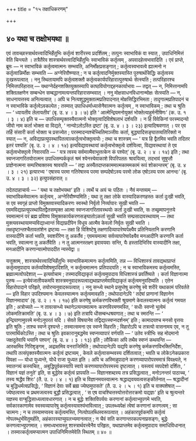 +++
title = "१५ तक्षाधिकरणम्"

+++

## ४० यथा च तक्षोभयथा ॥

एवं तावच्छास्त्रार्थवत्त्वादिभिर्हेतुभिः कर्तृत्वं शारीरस्य प्रदर्शितम् ; तत्पुनः स्वाभाविकं वा स्यात् , उपाधिनिमित्तं वेति चिन्त्यते । तत्रैतैरेव शास्त्रार्थवत्त्वादिभिर्हेतुभिः स्वाभाविकं कर्तृत्वम् , अपवादहेत्वभावादिति । एवं प्राप्ते, ब्रूमः — न स्वाभाविकं कर्तृत्वमात्मनः सम्भवति, अनिर्मोक्षप्रसङ्गात् ; कर्तृत्वस्वभावत्वे ह्यात्मनो न कर्तृत्वान्निर्मोक्षः सम्भवति — अग्नेरिवौष्ण्यात् ; न च कर्तृत्वादनिर्मुक्तस्यास्ति पुरुषार्थसिद्धिः कर्तृत्वस्य दुःखरूपत्वात् । ननु स्थितायामपि कर्तृत्वशक्तौ कर्तृत्वकार्यपरिहारात्पुरुषार्थः सेत्स्यति ; तत्परिहारश्च निमित्तपरिहारात् — यथाग्नेर्दहनशक्तियुक्तस्यापि काष्ठवियोगाद्दहनकार्याभावः — तद्वत् — न, निमित्तानामपि शक्तिलक्षणेन सम्बन्धेन सम्बद्धानामत्यन्तपरिहारासम्भवात् । ननु मोक्षसाधनविधानान्मोक्षः सेत्स्यति — न, साधनायत्तस्य अनित्यत्वात् । अपि च नित्यशुद्धमुक्तात्मप्रतिपादनात् मोक्षसिद्धिरभिमता ; तादृगात्मप्रतिपादनं च न स्वाभाविके कर्तृत्वेऽवकल्पेत ; तस्मात् उपाधिधर्माध्यासेनैवात्मनः कर्तृत्वम् , न स्वाभाविकम् ; तथा च श्रुतिः — ‘ ध्यायतीव लेलायतीव’ (बृ. उ. ४ । ३ । ७) इति ‘ आत्मेन्द्रियमनोयुक्तं भोक्तेत्याहुर्मनीषिणः’ (क. उ. १ । ३ । ४) इति च — उपाधिसम्पृक्तस्यैवात्मनो भोक्तृत्वादिविशेषलाभं दर्शयति । न हि विवेकिनां परस्मादन्यो जीवो नाम कर्ता भोक्ता वा विद्यते, ‘ नान्योऽतोऽस्ति द्रष्टा’ (बृ. उ. ४ । ३ । २३) इत्यादिश्रवणात् । पर एव तर्हि संसारी कर्ता भोक्ता च प्रसज्येत ; परस्मादन्यश्चेच्चितिमाञ्जीवः कर्ता, बुद्ध्यादिसङ्घातव्यतिरिक्तो न स्यात् — न, अविद्याप्रत्युपस्थापितत्वात्कर्तृत्वभोक्तृत्वयोः ; तथा च शास्त्रम् — ‘ यत्र हि द्वैतमिव भवति तदितर इतरं पश्यति’ (बृ. उ. २ । ४ । १४) इत्यविद्यावस्थायां कर्तृत्वभोक्तृत्वे दर्शयित्वा, विद्यावस्थायां ते एव कर्तृत्वभोक्तृत्वे निवारयति — ‘ यत्र त्वस्य सर्वमात्मैवाभूत्तत्केन कं पश्येत्’ (बृ. उ. २ । ४ । १४) इति ; तथा स्वप्नजागरितयोरात्मन उपाधिसम्पर्ककृतं श्रमं श्येनस्येवाकाशे विपरिपततः श्रावयित्वा, तदभावं सुषुप्तौ प्राज्ञेनात्मना सम्परिष्वक्तस्य श्रावयति — ‘ तद्वा अस्यैतदाप्तकाममात्मकाममकामं रूपं शोकान्तरम्’ (बृ. उ. ४ । ३ । २१) इत्यारभ्य ‘ एषास्य परमा गतिरेषास्य परमा सम्पदेषोऽस्य परमो लोक एषोऽस्य परम आनन्दः’ (बृ. उ. ४ । ३ । ३२) इत्युपसंहारात् ॥

तदेतदाहाचार्यः — ‘ यथा च तक्षोभयथा’ इति । त्वर्थे च अयं चः पठितः । नैवं मन्तव्यम् — स्वाभाविकमेवात्मनः कर्तृत्वम् , अग्नेरिवौष्ण्यमिति ; यथा तु तक्षा लोके वास्यादिकरणहस्तः कर्ता दुःखी भवति, स एव स्वगृहं प्राप्तो विमुक्तवास्यादिकरणः स्वस्थो निर्वृतो निर्व्यापारः सुखी भवति — एवमविद्याप्रत्युपस्थापितद्वैतसम्पृक्त आत्मा स्वप्नजागरितावस्थयोः कर्ता दुःखी भवति, सः तच्छ्रमापनुत्तये स्वमात्मानं परं ब्रह्म प्रविश्य विमुक्तकार्यकरणसङ्घातोऽकर्ता सुखी भवति सम्प्रसादावस्थायाम् — तथा मुक्त्यवस्थायामप्यविद्याध्वान्तं विद्याप्रदीपेन विधूय आत्मैव केवलो निर्वृतः सुखी भवति । तक्षदृष्टान्तश्चैतावतांशेन द्रष्टव्यः — तक्षा हि विशिष्टेषु तक्षणादिव्यापारेष्वपेक्ष्यैव प्रतिनियतानि करणानि वास्यादीनि कर्ता भवति, स्वशरीरेण तु अकर्तैव ; एवमयमात्मा सर्वव्यापारेष्वपेक्ष्यैव मनआदीनि करणानि कर्ता भवति, स्वात्मना तु अकर्तैवेति । न तु आत्मनस्तक्ष्ण इवावयवाः सन्ति, यैः हस्तादिभिरिव वास्यादीनि तक्षा, मनआदीनि करणान्यात्मोपाददीत न्यस्येद्वा ॥

यत्तूक्तम् , शास्त्रार्थवत्त्वादिभिर्हेतुभिः स्वाभाविकमात्मनः कर्तृत्वमिति, तन्न — विधिशास्त्रं तावद्यथाप्राप्तं कर्तृत्वमुपादाय कर्तव्यविशेषमुपदिशति, न कर्तृत्वमात्मनः प्रतिपादयति ; न च स्वाभाविकमस्य कर्तृत्वमस्ति, ब्रह्मात्मत्वोपदेशात् — इत्यवोचाम ; तस्मादविद्याकृतं कर्तृत्वमुपादाय विधिशास्त्रं प्रवर्तिष्यते । कर्ता विज्ञानात्मा पुरुषः — इत्येवंजातीयकमपि शास्त्रमनुवादरूपत्वाद्यथाप्राप्तमेवाविद्याकृतं कर्तृत्वमनुवदिष्यति । एतेन विहारोपादाने परिहृते, तयोरप्यनुवादरूपत्वात् । ननु सन्ध्ये स्थाने प्रसुप्तेषु करणेषु स्वे शरीरे यथाकामं परिवर्तते — इति विहार उपदिश्यमानः केवलस्यात्मनः कर्तृत्वमावहति ; तथोपादानेऽपि ‘ तदेषां प्राणानां विज्ञानेन विज्ञानमादाय’ (बृ. उ. २ । १ । १७) इति करणेषु कर्मकरणविभक्ती श्रूयमाणे केवलस्यात्मनः कर्तृत्वं गमयत इति ; अत्रोच्यते — न तावत्सन्ध्ये स्थानेऽत्यन्तमात्मनः करणविरमणमस्ति, ‘ सधीः स्वप्नो भूत्वेमं लोकमतिक्रामति’ (बृ. उ. ४ । ३ । ७) इति तत्रापि धीसम्बन्धश्रवणात् ; तथा च स्मरन्ति — ‘ इन्द्रियाणामुपरमे मनोऽनुपरतं यदि । सेवते विषयानेव तद्विद्यात्स्वप्नदर्शनम्’ इति ; कामादयश्च मनसो वृत्तयः इति श्रुतिः ; ताश्च स्वप्ने दृश्यन्ते ; तस्मात्समना एव स्वप्ने विहरति ; विहारोऽपि च तत्रत्यो वासनामय एव, न तु पारमार्थिकोऽस्ति ; तथा च श्रुतिः इवकारानुबद्धमेव स्वप्नव्यापारं वर्णयति — ‘ उतेव स्त्रीभिः सह मोदमानो जक्षदुतेवापि भयानि पश्यन्’ (बृ. उ. ४ । ३ । १३) इति ; लौकिका अपि तथैव स्वप्नं कथयन्ति — आरुक्षमिव गिरिशृङ्गम् , अद्राक्षमिव वनराजिमिति ; तथोपादानेऽपि यद्यपि करणेषु कर्मकरणविभक्तिनिर्देशः, तथापि तत्संपृक्तस्यैवात्मनः कर्तृत्वं द्रष्टव्यम् , केवले कर्तृत्वासम्भवस्य दर्शितत्वात् ; भवति च लोकेऽनेकप्रकारा विवक्षा — योधा युध्यन्ते, योधै राजा युध्यत इति । अपि च अस्मिन्नुपादाने करणव्यापारोपरममात्रं विवक्ष्यते, न स्वातन्त्र्यं कस्यचित् , अबुद्धिपूर्वकस्यापि स्वापे करणव्यापारोपरमस्य दृष्टत्वात् । यस्त्वयं व्यपदेशो दर्शितः, ‘ विज्ञानं यज्ञं तनुते’ इति, स बुद्धेरेव कर्तृत्वं प्रापयति — विज्ञानशब्दस्य तत्र प्रसिद्धत्वात् , मनोऽनन्तरं पाठाच्च, ‘ तस्य श्रद्धैव शिरः’ (तै. उ. २ । ४ । १) इति च विज्ञानमयस्यात्मनः श्रद्धाद्यवयवत्वसङ्कीर्तनात् — श्रद्धादीनां च बुद्धिधर्मत्वप्रसिद्धेः, ‘ विज्ञानं देवाः सर्वे ब्रह्म ज्येष्ठमुपासते’ (तै. उ. २ । ५ । १) इति च वाक्यशेषात् — ज्येष्ठत्वस्य च प्रथमजत्वस्य बुद्धौ प्रसिद्धत्वात् , ‘ स एष वाचश्चित्तस्योत्तरोत्तरक्रमो यद्यज्ञः’ इति च श्रुत्यन्तरे यज्ञस्य वाग्बुद्धिसाध्यत्वावधारणात् । न च बुद्धेः शक्तिविपर्ययः करणानां कर्तृत्वाभ्युपगमे भवति, सर्वकारकाणामेव स्वस्वव्यापारेषु कर्तृत्वस्यावश्यंभावित्वात् ; उपलब्ध्यपेक्षं त्वेषां करणानां करणत्वम् ; सा चात्मनः ; न च तस्यामप्यस्य कर्तृत्वमस्ति, नित्योपलब्धिस्वरूपत्वात् । अहंकारपूर्वकमपि कर्तृत्वं नोपलब्धुर्भवितुमर्हति, अहंकारस्याप्युपलभ्यमानत्वात् ; न चैवं सति करणान्तरकल्पनाप्रसङ्गः, बुद्धेः करणत्वाभ्युपगमात् । समाध्यभावस्तु शास्त्रार्थवत्त्वेनैव परिहृतः, यथाप्राप्तमेव कर्तृत्वमुपादाय समाधिविधानात् । तस्मात्कर्तृत्वमप्यात्मन उपाधिनिमित्तमेवेति स्थितम् ॥ ४० ॥
